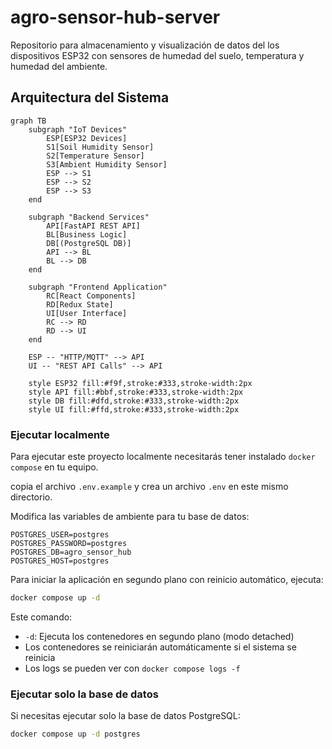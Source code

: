 # agro-sensor-hub-server
Repositorio para almacenamiento y visualización de datos del los dispositivos ESP32 con sensores de humedad del suelo, temperatura y humedad del ambiente.

## Arquitectura del Sistema

```mermaid
graph TB
    subgraph "IoT Devices"
        ESP[ESP32 Devices]
        S1[Soil Humidity Sensor]
        S2[Temperature Sensor]
        S3[Ambient Humidity Sensor]
        ESP --> S1
        ESP --> S2
        ESP --> S3
    end

    subgraph "Backend Services"
        API[FastAPI REST API]
        BL[Business Logic]
        DB[(PostgreSQL DB)]
        API --> BL
        BL --> DB
    end

    subgraph "Frontend Application"
        RC[React Components]
        RD[Redux State]
        UI[User Interface]
        RC --> RD
        RD --> UI
    end

    ESP -- "HTTP/MQTT" --> API
    UI -- "REST API Calls" --> API

    style ESP32 fill:#f9f,stroke:#333,stroke-width:2px
    style API fill:#bbf,stroke:#333,stroke-width:2px
    style DB fill:#dfd,stroke:#333,stroke-width:2px
    style UI fill:#ffd,stroke:#333,stroke-width:2px
```

### Ejecutar localmente

Para ejecutar este proyecto localmente necesitarás tener instalado `docker compose` en tu equipo. 

copia el archivo `.env.example` y crea un archivo `.env` en este mismo directorio.

Modifica las variables de ambiente para tu base de datos:
```
POSTGRES_USER=postgres
POSTGRES_PASSWORD=postgres
POSTGRES_DB=agro_sensor_hub
POSTGRES_HOST=postgres
```

Para iniciar la aplicación en segundo plano con reinicio automático, ejecuta:
```bash
docker compose up -d
```

Este comando:
- `-d`: Ejecuta los contenedores en segundo plano (modo detached)
- Los contenedores se reiniciarán automáticamente si el sistema se reinicia
- Los logs se pueden ver con `docker compose logs -f`

### Ejecutar solo la base de datos

Si necesitas ejecutar solo la base de datos PostgreSQL:
```bash
docker compose up -d postgres
```

